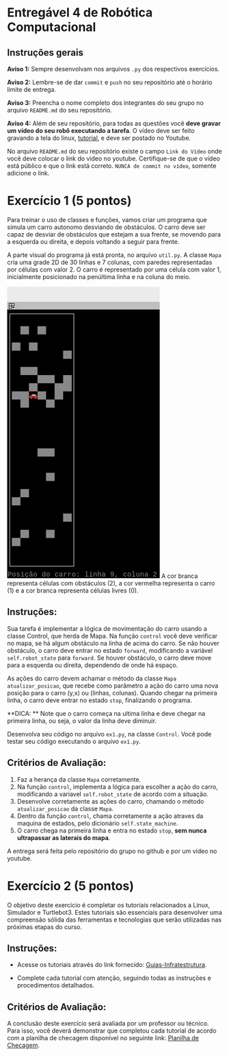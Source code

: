 # Entregável 4 de Robótica Computacional

## Instruções gerais

**Aviso 1:** Sempre desenvolvam nos arquivos `.py` dos respectivos exercícios.

**Aviso 2:** Lembre-se de dar `commit` e `push` no seu repositório até o horário limite de entrega.

**Aviso 3:** Preencha o nome completo dos integrantes do seu grupo no arquivo `README.md` do seu repositório.

**Aviso 4:** Além de seu repositório, para todas as questões você **deve gravar um vídeo do seu robô executando a tarefa**. O vídeo deve ser feito gravando a tela do linux, [tutorial](https://insper.github.io/robotica-computacional/screen_record/), e deve ser postado no Youtube. 

No arquivo `README.md` do seu repositório existe o campo `Link do Vídeo` onde você deve colocar o link do video no youtube. Certifique-se de que o vídeo está público e que o link está correto. `NUNCA de commit no vídeo`, somente adicione o link.


# Exercício 1 (5 pontos)

Para treinar o uso de classes e funções, vamos criar um programa que simula um carro autonomo desviando de obstáculos. O carro deve ser capaz de desviar de obstáculos que estejam a sua frente, se movendo para a esquerda ou direita, e depois voltando a seguir para frente.

A parte visual do programa já está pronta, no arquivo `util.py`. A classe `Mapa` cria uma grade 2D de 30 linhas e 7 colunas, com paredes representadas por células com valor 2. O carro é representado por uma célula com valor 1, inicialmente posicionado na penúltima linha e na coluna do meio.

![mapa](./mapa.png)
A cor branca representa células com obstáculos (2), a cor vermelha representa o carro (1) e a cor branca representa células livres (0).

## Instruções:

Sua tarefa é implementar a lógica de movimentação do carro usando a classe Control, que herda de Mapa. Na função `control` você deve verificar no mapa, se há algum obstáculo na linha de acima do carro. Se não houver obstáculo, o carro deve entrar no estado `forward`, modificando a variável `self.robot_state` para `forward`. Se houver obstáculo, o carro deve move para a esquerda ou direita, dependendo de onde há espaço.

As ações do carro devem achamar o método da classe `Mapa` `atualizar_posicao`, que recebe como parâmetro a ação do carro uma nova posição para o carro (y,x) ou (linhas, colunas). Quando chegar na primeira linha, o carro deve entrar no estado `stop`, finalizando o programa.

**DICA: ** Note que o carro começa na ultima linha e deve chegar na primeira linha, ou seja, o valor da linha deve diminuir.

Desenvolva seu código no arquivo `ex1.py`, na classe `Control`. Você pode testar seu código executando o arquivo `ex1.py`.

## Critérios de Avaliação:
1. Faz a herança da classe `Mapa` corretamente. 
2. Na função `control`, implementa a lógica para escolher a ação do carro, modificando a variavel `self.robot_state` de acordo com a situação.
3. Desenvolve corretamente as ações do carro, chamando o método `atualizar_posicao` da classe `Mapa`.
4. Dentro da função `control`, chama corretamente a ação atraves da maquina de estados, pelo dicionário `self.state_machine`.
5. O carro chega na primeira linha e entra no estado `stop`, **sem nunca ultrapassar as laterais do mapa**.

A entrega será feita pelo repositório do grupo no github e por um vídeo no youtube.

# Exercício 2 (5 pontos)

O objetivo deste exercício é completar os tutoriais relacionados a Linux, Simulador e Turtlebot3. Estes tutoriais são essenciais para desenvolver uma compreensão sólida das ferramentas e tecnologias que serão utilizadas nas próximas etapas do curso.

## Instruções:

* Acesse os tutoriais através do link fornecido: [Guias-Infratestrutura]().

* Complete cada tutorial com atenção, seguindo todas as instruções e procedimentos detalhados.

## Critérios de Avaliação:

A conclusão deste exercício será avaliada por um professor ou técnico. Para isso, você deverá demonstrar que completou cada tutorial de acordo com a planilha de checagem disponível no seguinte link: [Planilha de Checagem]().